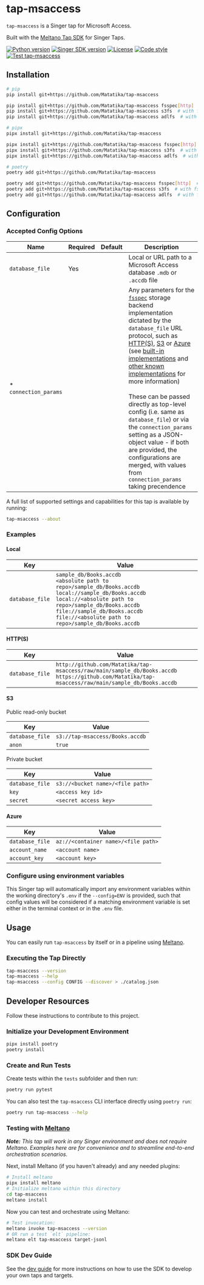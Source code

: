 # tap-msaccess

`tap-msaccess` is a Singer tap for Microsoft Access.

Built with the [Meltano Tap SDK](https://sdk.meltano.com) for Singer Taps.

[![Python version](https://img.shields.io/badge/dynamic/toml?url=https%3A%2F%2Fraw.githubusercontent.com%2FMatatika%2Ftap-msaccess%2Fmain%2Fpyproject.toml&query=tool.poetry.dependencies.python&label=python)](https://docs.python.org/3/)
[![Singer SDK version](https://img.shields.io/badge/dynamic/toml?url=https%3A%2F%2Fraw.githubusercontent.com%2FMatatika%2Ftap-msaccess%2Fmain%2Fpyproject.toml&query=tool.poetry.dependencies%5B%22singer-sdk%22%5D&label=singer-sdk)](https://sdk.meltano.com/en/latest/)
[![License](https://img.shields.io/github/license/Matatika/tap-msaccess)](https://github.com/Matatika/tap-msaccess/blob/main/LICENSE)
[![Code style](https://img.shields.io/endpoint?url=https%3A%2F%2Fraw.githubusercontent.com%2Fastral-sh%2Fruff%2Fmain%2Fassets%2Fbadge%2Fformat.json)](https://docs.astral.sh/ruff/)
[![Test tap-msaccess](https://github.com/Matatika/tap-msaccess/actions/workflows/test.yml/badge.svg)](https://github.com/Matatika/tap-msaccess/actions/workflows/test.yml)

## Installation

```bash
# pip
pip install git+https://github.com/Matatika/tap-msaccess

pip install git+https://github.com/Matatika/tap-msaccess fsspec[http]  # with fsspec http(s) support
pip install git+https://github.com/Matatika/tap-msaccess s3fs  # with fsspec s3 support
pip install git+https://github.com/Matatika/tap-msaccess adlfs  # with fsspec azure support

# pipx
pipx install git+https://github.com/Matatika/tap-msaccess

pipx install git+https://github.com/Matatika/tap-msaccess fsspec[http]  # with fsspec http(s) support
pipx install git+https://github.com/Matatika/tap-msaccess s3fs  # with fsspec s3 support
pipx install git+https://github.com/Matatika/tap-msaccess adlfs  # with fsspec azure support

# poetry
poetry add git+https://github.com/Matatika/tap-msaccess

poetry add git+https://github.com/Matatika/tap-msaccess fsspec[http]  # with fsspec http(s) support
poetry add git+https://github.com/Matatika/tap-msaccess s3fs  # with fsspec s3 support
poetry add git+https://github.com/Matatika/tap-msaccess adlfs  # with fsspec azure support
```

## Configuration

### Accepted Config Options

Name | Required | Default | Description
--- | --- | --- | ---
`database_file` | Yes |  | Local or URL path to a Microsoft Access database `.mdb` or `.accdb` file
\*<br>`connection_params` | | | Any parameters for the [`fsspec`](https://filesystem-spec.readthedocs.io/en/latest/) storage backend implementation dictated by the `database_file` URL protocol, such as [HTTP(S)](https://filesystem-spec.readthedocs.io/en/latest/api.html#fsspec.implementations.http.HTTPFileSystem), [S3](https://s3fs.readthedocs.io/en/latest/) or [Azure](https://github.com/fsspec/adlfs?tab=readme-ov-file#readme) (see [built-in implementations](https://filesystem-spec.readthedocs.io/en/latest/api.html#built-in-implementations) and [other known implementations](https://filesystem-spec.readthedocs.io/en/latest/api.html#other-known-implementations) for more information)<br><br>These can be passed directly as top-level config (i.e. same as `database_file`) or via the `connection_params` setting as a JSON-object value - if both are provided, the configurations are merged, with values from `connection_params` taking precendence

A full list of supported settings and capabilities for this
tap is available by running:

```bash
tap-msaccess --about
```

### Examples

#### Local

Key | Value
--- | ---
`database_file` | `sample_db/Books.accdb`<br>`<absolute path to repo>/sample_db/Books.accdb`<br>`local://sample_db/Books.accdb`<br>`local://<absolute path to repo>/sample_db/Books.accdb`<br>`file://sample_db/Books.accdb`<br>`file://<absolute path to repo>/sample_db/Books.accdb`

#### HTTP(S)

Key | Value
--- | ---
`database_file` | `http://github.com/Matatika/tap-msaccess/raw/main/sample_db/Books.accdb`<br>`https://github.com/Matatika/tap-msaccess/raw/main/sample_db/Books.accdb`

#### S3

Public read-only bucket

Key | Value
--- | ---
`database_file` | `s3://tap-msaccess/Books.accdb`
`anon` | `true`

Private bucket

Key | Value
--- | ---
`database_file` | `s3://<bucket name>/<file path>`
`key` | `<access key id>`
`secret` | `<secret access key>`

#### Azure

Key | Value
--- | ---
`database_file` | `az://<container name>/<file path>`
`account_name` | `<account name>`
`account_key` | `<account key>`

### Configure using environment variables

This Singer tap will automatically import any environment variables within the working directory's
`.env` if the `--config=ENV` is provided, such that config values will be considered if a matching
environment variable is set either in the terminal context or in the `.env` file.

## Usage

You can easily run `tap-msaccess` by itself or in a pipeline using [Meltano](https://meltano.com/).

### Executing the Tap Directly

```bash
tap-msaccess --version
tap-msaccess --help
tap-msaccess --config CONFIG --discover > ./catalog.json
```

## Developer Resources

Follow these instructions to contribute to this project.

### Initialize your Development Environment

```bash
pipx install poetry
poetry install
```

### Create and Run Tests

Create tests within the `tests` subfolder and
  then run:

```bash
poetry run pytest
```

You can also test the `tap-msaccess` CLI interface directly using `poetry run`:

```bash
poetry run tap-msaccess --help
```

### Testing with [Meltano](https://www.meltano.com)

_**Note:** This tap will work in any Singer environment and does not require Meltano.
Examples here are for convenience and to streamline end-to-end orchestration scenarios._

Next, install Meltano (if you haven't already) and any needed plugins:

```bash
# Install meltano
pipx install meltano
# Initialize meltano within this directory
cd tap-msaccess
meltano install
```

Now you can test and orchestrate using Meltano:

```bash
# Test invocation:
meltano invoke tap-msaccess --version
# OR run a test `elt` pipeline:
meltano elt tap-msaccess target-jsonl
```

### SDK Dev Guide

See the [dev guide](https://sdk.meltano.com/en/latest/dev_guide.html) for more instructions on how to use the SDK to
develop your own taps and targets.
